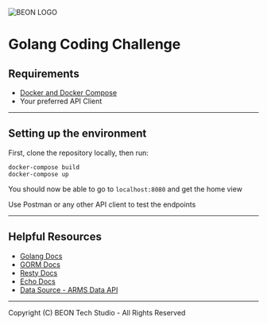 ![BEON LOGO](https://beon.studio/blog/wp-content/themes/twentybeon/app/images/beon-purple.png)

# Golang Coding Challenge

## Requirements

- [Docker and Docker Compose](https://docs.docker.com/compose/install/)
- Your preferred API Client

***

## Setting up the environment

First, clone the repository locally, then run:

```
docker-compose build
docker-compose up
```

You should now be able to go to `localhost:8080` and get the home view

Use Postman or any other API client to test the endpoints

***

## Helpful Resources

- [Golang Docs](https://golang.org/doc/)
- [GORM Docs](https://gorm.io/docs/)
- [Resty Docs](https://github.com/go-resty/resty)
- [Echo Docs](https://echo.labstack.com/)
- [Data Source - ARMS Data API](https://www.ers.usda.gov/developer/data-apis/arms-data-api/)

***

Copyright (C) BEON Tech Studio - All Rights Reserved